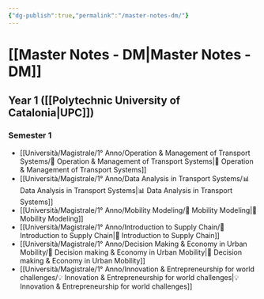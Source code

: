 ```yaml
---
{"dg-publish":true,"permalink":"/master-notes-dm/"}
---
```


# [[Master Notes - DM\|Master Notes - DM]]

## Year 1 ([[Polytechnic University of Catalonia\|UPC]])

### Semester 1

- [[Università/Magistrale/1° Anno/Operation & Management of Transport Systems/🚦 Operation & Management of Transport Systems\|🚦 Operation & Management of Transport Systems]]
- [[Università/Magistrale/1° Anno/Data Analysis in Transport Systems/📊 Data Analysis in Transport Systems\|📊 Data Analysis in Transport Systems]]
- [[Università/Magistrale/1° Anno/Mobility Modeling/📐 Mobility Modeling\|📐 Mobility Modeling]]
- [[Università/Magistrale/1° Anno/Introduction to Supply Chain/🚚 Introduction to Supply Chain\|🚚 Introduction to Supply Chain]]
- [[Università/Magistrale/1° Anno/Decision Making & Economy in Urban Mobility/💼 Decision making & Economy in Urban Mobility\|💼 Decision making & Economy in Urban Mobility]]
- [[Università/Magistrale/1° Anno/Innovation & Entrepreneurship for world challenges/💡 Innovation & Entrepreneurship for world challenges\|💡 Innovation & Entrepreneurship for world challenges]]


